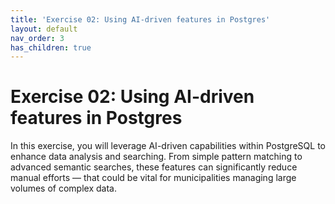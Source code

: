 ```yaml
---
title: 'Exercise 02: Using AI-driven features in Postgres'
layout: default
nav_order: 3
has_children: true
---
```



# Exercise 02: Using AI-driven features in Postgres

In this exercise, you will leverage AI-driven capabilities within PostgreSQL to enhance data analysis and searching. From simple pattern matching to advanced semantic searches, these features can significantly reduce manual efforts — that could be vital for municipalities managing large volumes of complex data.